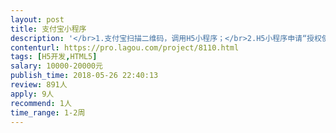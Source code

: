 ```yaml
---                
layout: post       
title: 支付宝小程序           
description: '</br>1.支付宝扫描二维码，调用H5小程序；</br>2.H5小程序申请“授权使用支付宝账户”登陆，用户同意后进入H5小程序；</br>3.小程序申请获取使用前置摄像头，用户同意后进入人脸获取界面，拍摄用户人脸；</br>4.将人脸照片和支付宝ID上传至指定的云服务器；</br>5.等待云服务器发回的注册成功与否的指令，提示客户注册成功或重新拍摄；</br>'     
contenturl: https://pro.lagou.com/project/8110.html      
tags: [H5开发,HTML5]            
salary: 10000-20000元          
publish_time: 2018-05-26 22:40:13         
review: 891人                   
apply: 9人                   
recommend: 1人                   
time_range: 1-2周              
---                 
```


